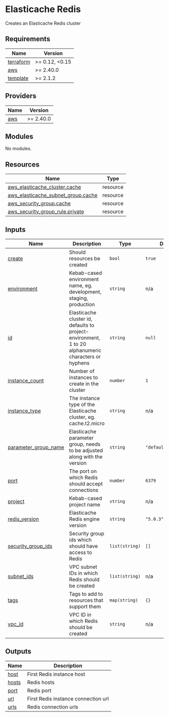 # Elasticache Redis

Creates an Elasticache Redis cluster

<!-- BEGIN_TF_DOCS -->
## Requirements

| Name | Version |
|------|---------|
| <a name="requirement_terraform"></a> [terraform](#requirement\_terraform) | >= 0.12, <0.15 |
| <a name="requirement_aws"></a> [aws](#requirement\_aws) | >= 2.40.0 |
| <a name="requirement_template"></a> [template](#requirement\_template) | >= 2.1.2 |

## Providers

| Name | Version |
|------|---------|
| <a name="provider_aws"></a> [aws](#provider\_aws) | >= 2.40.0 |

## Modules

No modules.

## Resources

| Name | Type |
|------|------|
| [aws_elasticache_cluster.cache](https://registry.terraform.io/providers/hashicorp/aws/latest/docs/resources/elasticache_cluster) | resource |
| [aws_elasticache_subnet_group.cache](https://registry.terraform.io/providers/hashicorp/aws/latest/docs/resources/elasticache_subnet_group) | resource |
| [aws_security_group.cache](https://registry.terraform.io/providers/hashicorp/aws/latest/docs/resources/security_group) | resource |
| [aws_security_group_rule.private](https://registry.terraform.io/providers/hashicorp/aws/latest/docs/resources/security_group_rule) | resource |

## Inputs

| Name | Description | Type | Default | Required |
|------|-------------|------|---------|:--------:|
| <a name="input_create"></a> [create](#input\_create) | Should resources be created | `bool` | `true` | no |
| <a name="input_environment"></a> [environment](#input\_environment) | Kebab-cased environment name, eg. development, staging, production | `string` | n/a | yes |
| <a name="input_id"></a> [id](#input\_id) | Elasticache cluster id, defaults to project-environment, 1 to 20 alphanumeric characters or hyphens | `string` | `null` | no |
| <a name="input_instance_count"></a> [instance\_count](#input\_instance\_count) | Number of instances to create in the cluster | `number` | `1` | no |
| <a name="input_instance_type"></a> [instance\_type](#input\_instance\_type) | The instance type of the Elasticache cluster, eg. cache.t2.micro | `string` | n/a | yes |
| <a name="input_parameter_group_name"></a> [parameter\_group\_name](#input\_parameter\_group\_name) | Elasticache parameter group, needs to be adjusted along with the version | `string` | `"default.redis5.0"` | no |
| <a name="input_port"></a> [port](#input\_port) | The port on which Redis should accept connections | `number` | `6379` | no |
| <a name="input_project"></a> [project](#input\_project) | Kebab-cased project name | `string` | n/a | yes |
| <a name="input_redis_version"></a> [redis\_version](#input\_redis\_version) | Elasticache Redis engine version | `string` | `"5.0.3"` | no |
| <a name="input_security_group_ids"></a> [security\_group\_ids](#input\_security\_group\_ids) | Security group ids which should have access to Redis | `list(string)` | `[]` | no |
| <a name="input_subnet_ids"></a> [subnet\_ids](#input\_subnet\_ids) | VPC subnet IDs in which Redis should be created | `list(string)` | n/a | yes |
| <a name="input_tags"></a> [tags](#input\_tags) | Tags to add to resources that support them | `map(string)` | `{}` | no |
| <a name="input_vpc_id"></a> [vpc\_id](#input\_vpc\_id) | VPC ID in which Redis should be created | `string` | n/a | yes |

## Outputs

| Name | Description |
|------|-------------|
| <a name="output_host"></a> [host](#output\_host) | First Redis instance host |
| <a name="output_hosts"></a> [hosts](#output\_hosts) | Redis hosts |
| <a name="output_port"></a> [port](#output\_port) | Redis port |
| <a name="output_url"></a> [url](#output\_url) | First Redis instance connection url |
| <a name="output_urls"></a> [urls](#output\_urls) | Redis connection urls |
<!-- END_TF_DOCS -->
